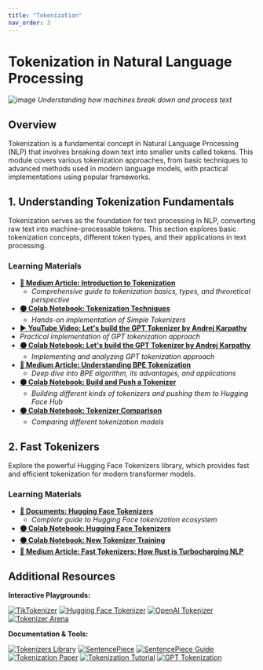 ```yaml
---
title: "Tokenization"
nav_order: 3
---
```


# Tokenization in Natural Language Processing

![image](https://github.com/user-attachments/assets/25fc9856-d849-4874-9e06-16d25fc88dd5)
*Understanding how machines break down and process text*

## Overview
Tokenization is a fundamental concept in Natural Language Processing (NLP) that involves breaking down text into smaller units called tokens. This module covers various tokenization approaches, from basic techniques to advanced methods used in modern language models, with practical implementations using popular frameworks.

## 1. Understanding Tokenization Fundamentals
Tokenization serves as the foundation for text processing in NLP, converting raw text into machine-processable tokens. This section explores basic tokenization concepts, different token types, and their applications in text processing.

### Learning Materials
- **[📄 Medium Article: Introduction to Tokenization](https://medium.com/@mshojaei77/introduction-to-tokenization-a-theoretical-perspective-b1cc22fe98c5)**
  - *Comprehensive guide to tokenization basics, types, and theoretical perspective*
- **[🟠 Colab Notebook: Tokenization Techniques](https://colab.research.google.com/drive/1RwrtINbHTPBSRIoW8Zn9BRabxXguRRf0?usp=sharing)**
  - *Hands-on implementation of Simple Tokenizers*
- **[▶️ YouTube Video: Let's build the GPT Tokenizer by Andrej Karpathy](https://www.youtube.com/watch?v=zduSFxRajkE)**
 - *Practical implementation of GPT tokenization approach*
- **[🟠 Colab Notebook: Let's build the GPT Tokenizer by Andrej Karpathy](https://colab.research.google.com/drive/1y0KnCFZvGVf_odSfcNAws6kcDD7HsI0L?usp=sharing)**
  - *Implementing and analyzing GPT tokenization approach*
- **[📄 Medium Article: Understanding BPE Tokenization](https://medium.com/@mshojaei77/understanding-bpe-tokenization-a-hands-on-tutorial-80570314b12f)**
  - *Deep dive into BPE algorithm, its advantages, and applications*
- **[🟠 Colab Notebook: Build and Push a Tokenizer](https://colab.research.google.com/drive/1uYFoxwCKwshkchBgQ4y4z9cDfKRlwZ-e?usp=sharing)**
  - *Building different kinds of tokenizers and pushing them to Hugging Face Hub*
- **[🟠 Colab Notebook: Tokenizer Comparison](https://colab.research.google.com/drive/1wVSCBGFm7KjJy-KugYGYETpncWsPgx5N?usp=sharing)**
  - *Comparing different tokenization models*
  
## 2. Fast Tokenizers
Explore the powerful Hugging Face Tokenizers library, which provides fast and efficient tokenization for modern transformer models.

### Learning Materials
- **[📖 Documents: Hugging Face Tokenizers](https://huggingface.co/docs/tokenizers/mastering-tokenizers)**
  - *Complete guide to Hugging Face tokenization ecosystem*
- **[🟠 Colab Notebook: Hugging Face Tokenizers](https://colab.research.google.com/drive/1mcFgQ9PX1TFyEAsFOnoS1ozeSz3vM6A1?usp=sharing)**
- **[🟠 Colab Notebook: New Tokenizer Training](https://colab.research.google.com/drive/1452WFn66MZzYylTNcL6hV5Zd45sskzs7?usp=sharing)**
- **[📄 Medium Article: Fast Tokenizers: How Rust is Turbocharging NLP](https://medium.com/@mshojaei77/fast-tokenizers-how-rust-is-turbocharging-nlp-dd12a1d13fa9)**

## Additional Resources

**Interactive Playgrounds:**

[![TikTokenizer](https://badgen.net/badge/Playground/TikTokenizer/blue)](https://tiktokenizer.vercel.app/)
[![Hugging Face Tokenizer](https://badgen.net/badge/Playground/HF%20Tokenizer/blue)](https://huggingface.co/spaces/Xenova/the-tokenizer-playground)
[![OpenAI Tokenizer](https://badgen.net/badge/Playground/OpenAI%20Tokenizer/blue)](https://platform.openai.com/tokenizer)
[![Tokenizer Arena](https://badgen.net/badge/Playground/Tokenizer%20Arena/blue)](https://huggingface.co/spaces/Cognitive-Lab/Tokenizer_Arena)

**Documentation & Tools:**

[![Tokenizers Library](https://badgen.net/badge/Documentation/Hugging%20Face%20Tokenizers/green)](https://huggingface.co/docs/tokenizers)
[![SentencePiece](https://badgen.net/badge/GitHub/SentencePiece/cyan)](https://github.com/google/sentencepiece)
[![SentencePiece Guide](https://badgen.net/badge/Docs/SentencePiece%20Training%20Guide/green)](https://github.com/google/sentencepiece#train-sentencepiece-model)
[![Tokenization Paper](https://badgen.net/badge/Research/BPE%20Paper/purple)](https://arxiv.org/abs/1508.07909)
[![Tokenization Tutorial](https://badgen.net/badge/Tutorial/Tokenization%20Guide/blue)](https://www.tensorflow.org/text/guide/tokenizers)
[![GPT Tokenization](https://badgen.net/badge/Blog/GPT%20Tokenization/pink)](https://platform.openai.com/tokenizer)
